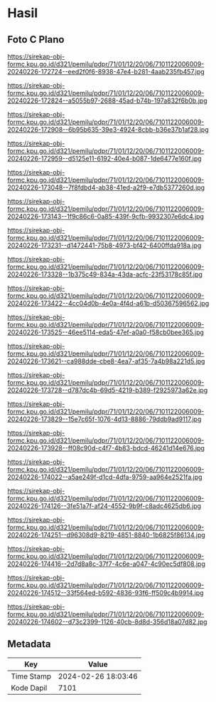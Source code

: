 # Hasil

## Foto C Plano

https://sirekap-obj-formc.kpu.go.id/d321/pemilu/pdpr/71/01/12/20/06/7101122006009-20240226-172724--eed2f0f6-8938-47e4-b281-4aab235fb457.jpg

https://sirekap-obj-formc.kpu.go.id/d321/pemilu/pdpr/71/01/12/20/06/7101122006009-20240226-172824--a5055b97-2688-45ad-b74b-197a832f6b0b.jpg

https://sirekap-obj-formc.kpu.go.id/d321/pemilu/pdpr/71/01/12/20/06/7101122006009-20240226-172908--6b95b635-39e3-4924-8cbb-b36e37b1af28.jpg

https://sirekap-obj-formc.kpu.go.id/d321/pemilu/pdpr/71/01/12/20/06/7101122006009-20240226-172959--d5125e11-6192-40e4-b087-1de6477e160f.jpg

https://sirekap-obj-formc.kpu.go.id/d321/pemilu/pdpr/71/01/12/20/06/7101122006009-20240226-173048--7f8fdbd4-ab38-41ed-a2f9-e7db5377260d.jpg

https://sirekap-obj-formc.kpu.go.id/d321/pemilu/pdpr/71/01/12/20/06/7101122006009-20240226-173143--1f9c86c6-0a85-439f-9cfb-9932307e6dc4.jpg

https://sirekap-obj-formc.kpu.go.id/d321/pemilu/pdpr/71/01/12/20/06/7101122006009-20240226-173231--d1472441-75b8-4973-bf42-6400ffda918a.jpg

https://sirekap-obj-formc.kpu.go.id/d321/pemilu/pdpr/71/01/12/20/06/7101122006009-20240226-173328--1b375c49-834a-43da-acfc-23f53178c85f.jpg

https://sirekap-obj-formc.kpu.go.id/d321/pemilu/pdpr/71/01/12/20/06/7101122006009-20240226-173422--4cc04d0b-4e0a-4f4d-a61b-d50367596562.jpg

https://sirekap-obj-formc.kpu.go.id/d321/pemilu/pdpr/71/01/12/20/06/7101122006009-20240226-173525--46ee5114-eda5-47ef-a0a0-f58cb0bee365.jpg

https://sirekap-obj-formc.kpu.go.id/d321/pemilu/pdpr/71/01/12/20/06/7101122006009-20240226-173621--ca988dde-cbe8-4ea7-af35-7a4b98a221d5.jpg

https://sirekap-obj-formc.kpu.go.id/d321/pemilu/pdpr/71/01/12/20/06/7101122006009-20240226-173728--d787dc4b-69d5-4219-b389-f2925973a62e.jpg

https://sirekap-obj-formc.kpu.go.id/d321/pemilu/pdpr/71/01/12/20/06/7101122006009-20240226-173829--15e7c65f-1076-4d13-8886-79ddb9ad9117.jpg

https://sirekap-obj-formc.kpu.go.id/d321/pemilu/pdpr/71/01/12/20/06/7101122006009-20240226-173928--ff08c90d-c4f7-4b83-bdcd-46241d14e676.jpg

https://sirekap-obj-formc.kpu.go.id/d321/pemilu/pdpr/71/01/12/20/06/7101122006009-20240226-174022--a5ae249f-d1cd-4dfa-9759-aa964e2521fa.jpg

https://sirekap-obj-formc.kpu.go.id/d321/pemilu/pdpr/71/01/12/20/06/7101122006009-20240226-174126--3fe51a7f-af24-4552-9b9f-c8adc4625db6.jpg

https://sirekap-obj-formc.kpu.go.id/d321/pemilu/pdpr/71/01/12/20/06/7101122006009-20240226-174251--d96308d9-8219-4851-8840-1b6825f86134.jpg

https://sirekap-obj-formc.kpu.go.id/d321/pemilu/pdpr/71/01/12/20/06/7101122006009-20240226-174416--2d7d8a8c-37f7-4c6e-a047-4c90ec5df808.jpg

https://sirekap-obj-formc.kpu.go.id/d321/pemilu/pdpr/71/01/12/20/06/7101122006009-20240226-174512--33f564ed-b592-4836-93f6-ff509c4b9914.jpg

https://sirekap-obj-formc.kpu.go.id/d321/pemilu/pdpr/71/01/12/20/06/7101122006009-20240226-174602--d73c2399-1126-40cb-8d8d-356d18a07d82.jpg


## Metadata

| Key        | Value               |
| ---------- | ------------------- |
| Time Stamp | 2024-02-26 18:03:46 |
| Kode Dapil | 7101                |



